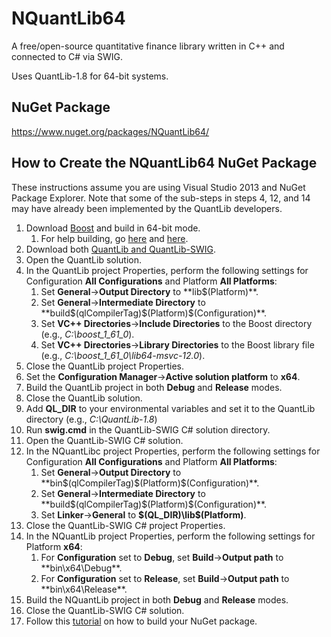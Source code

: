 # NQuantLib64
A free/open-source quantitative finance library written in C++ and connected to C# via SWIG.

Uses QuantLib-1.8 for 64-bit systems.

NuGet Package
-
https://www.nuget.org/packages/NQuantLib64/

How to Create the NQuantLib64 NuGet Package
-
These instructions assume you are using Visual Studio 2013 and NuGet Package Explorer.  Note that some of the sub-steps in steps 4, 12, and 14 may have already been implemented by the QuantLib developers.

1. Download [Boost](http://www.boost.org/users/download/) and build in 64-bit mode.
	1. For help building, go [here](http://www.boost.org/doc/libs/1_61_0/more/getting_started/windows.html) and [here](http://stackoverflow.com/questions/2322255/64-bit-version-of-boost-for-64-bit-windows).
2. Download both [QuantLib and QuantLib-SWIG](https://sourceforge.net/projects/quantlib/files/QuantLib/).
3. Open the QuantLib solution.
4. In the QuantLib project Properties, perform the following settings for Configuration **All Configurations** and Platform **All Platforms**:
	1. Set **General**->**Output Directory** to **lib\$(Platform)\**.
	2. Set **General**->**Intermediate Directory** to **build\$(qlCompilerTag)\$(Platform)\$(Configuration)\**.
	3. Set **VC++ Directories**->**Include Directories** to the Boost directory (e.g., *C:\boost_1_61_0*).
	4. Set **VC++ Directories**->**Library Directories** to the Boost library file (e.g., *C:\boost_1_61_0\lib64-msvc-12.0*).
5. Close the QuantLib project Properties.
6. Set the **Configuration Manager**->**Active solution platform** to **x64**.
7. Build the QuantLib project in both **Debug** and **Release** modes.
8. Close the QuantLib solution.
9. Add **QL_DIR** to your environmental variables and set it to the QuantLib directory (e.g., *C:\QuantLib-1.8*)
10. Run **swig.cmd** in the QuantLib-SWIG C# solution directory.
11. Open the QuantLib-SWIG C# solution.
12. In the NQuantLibc project Properties, perform the following settings for Configuration **All Configurations** and Platform **All Platforms**:
	1. Set **General**->**Output Directory** to **bin\$(qlCompilerTag)\$(Platform)\$(Configuration)\**.
	2. Set **General**->**Intermediate Directory** to **build\$(qlCompilerTag)\$(Platform)\$(Configuration)\**.
	3. Set **Linker**->**General** to **$(QL_DIR)\lib\$(Platform)**.
13. Close the QuantLib-SWIG C# project Properties.
14. In the NQuantLib project Properties, perform the following settings for Platform **x64**:
	1. For **Configuration** set to **Debug**, set **Build**->**Output path** to **bin\x64\Debug\**.
	2. For **Configuration** set to **Release**, set **Build**->**Output path** to **bin\x64\Release\**.
15. Build the NQuantLib project in both **Debug** and **Release** modes.
16. Close the QuantLib-SWIG C# solution.
17. Follow this [tutorial](https://docs.nuget.org/create/using-a-gui-to-build-packages) on how to build your NuGet package.
